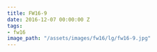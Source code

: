 ```yaml
---
title: FW16-9
date: 2016-12-07 00:00:00 Z
tags:
- fw16
image_path: "/assets/images/fw16/lg/fw16-9.jpg"
---
```


